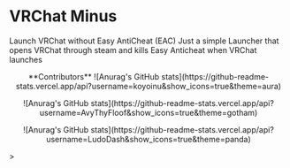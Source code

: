 # VRChat Minus
Launch VRChat without Easy AntiCheat (EAC)
Just a simple Launcher that opens VRChat through steam and kills Easy Anticheat when VRChat launches
<p align="center">
**Contributors**
<embed
<p align="center">
![Anurag's GitHub stats](https://github-readme-stats.vercel.app/api?username=koyoinu&show_icons=true&theme=aura)
</p>

<p align="center">
![Anurag's GitHub stats](https://github-readme-stats.vercel.app/api?username=AvyThyFloof&show_icons=true&theme=gotham)
</p>

<p align="center">
![Anurag's GitHub stats](https://github-readme-stats.vercel.app/api?username=LudoDash&show_icons=true&theme=panda)
</p>

</p>
>
